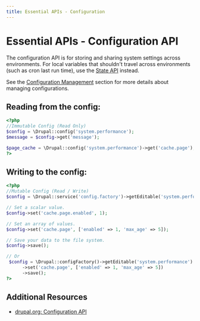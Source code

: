 ```yaml
---
title: Essential APIs - Configuration
---
```


# Essential APIs - Configuration API

The configuration API is for storing and sharing system settings across environments. For local variables that shouldn't travel across environments (such as cron last run time), use the [State API](4.4-essential-apis-state.md) instead.

See the [Configuration Management](../site-building/2.7-configuration-management.md)
section for more details about managing configurations.

## Reading from the config:

```php
<?php
//Immutable Config (Read Only)
$config = \Drupal::config('system.performance');
$message = $config->get('message');

$page_cache = \Drupal::config('system.performance')->get('cache.page');
?>
```

## Writing to the config:

```php
<?php
//Mutable Config (Read / Write)
$config = \Drupal::service('config.factory')->getEditable('system.performance');

// Set a scalar value.
$config->set('cache.page.enabled', 1);

// Set an array of values.
$config->set('cache.page', ['enabled' => 1, 'max_age' => 5]);

// Save your data to the file system.
$config->save();

// Or 
 $config = \Drupal::configFactory()->getEditable('system.performance')
      ->set('cache.page', ['enabled' => 1, 'max_age' => 5])
      ->save();
?>
```

## Additional Resources
- [drupal.org: Configuration API](https://www.drupal.org/docs/drupal-apis/configuration-api)




